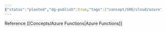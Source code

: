 ```yaml
---
{"status":"planted","dg-publish":true,"tags":["concept/SRE/cloud/azure"],"ms-learn-url":"https://learn.microsoft.com/en-us/azure/azure-functions/durable/durable-functions-overview?tabs=in-process%2Cnodejs-v3%2Cv1-model&pivots=csharp","definition":"Durable Functions is an extension of Azure Functions that lets you write stateful functions in a serverless compute environment.","creation_date":"2024-05-02 18:40","permalink":"/concepts/azure-durable-functions/","dgPassFrontmatter":true}
---
```


Reference [[Concepts/Azure Functions\|Azure Functions]]